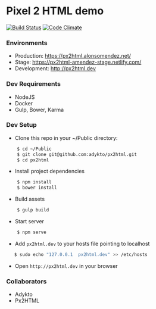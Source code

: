 # Pixel 2 HTML demo
[![Build Status](https://travis-ci.org/adykto/htmltest.svg?branch=dev)](https://travis-ci.org/adykto/htmltest)
[![Code Climate](https://codeclimate.com/github/adykto/htmltest/badges/gpa.svg)](https://codeclimate.com/github/adykto/htmltest)

### Environments

* Production: https://px2html.alonsomendez.net/
* Stage: https://px2html-amendez-stage.netlify.com/
* Development: http://px2html.dev


### Dev Requirements

* NodeJS
* Docker
* Gulp, Bower, Karma

### Dev Setup

* Clone this repo in your ~/Public directory:
```bash
    $ cd ~/Public
    $ git clone git@github.com:adykto/px2html.git
    $ cd px2html
```

* Install project dependencies
```bash
    $ npm install
    $ bower install
```

* Build assets
```bash
    $ gulp build
```

* Start server
```bash
    $ npm serve
```

* Add `px2html.dev` to your hosts file pointing to localhost
```bash
   $ sudo echo "127.0.0.1  px2html.dev" >> /etc/hosts
```

* Open `http://px2html.dev` in your browser

### Collaborators

* Adykto
* Px2HTML
